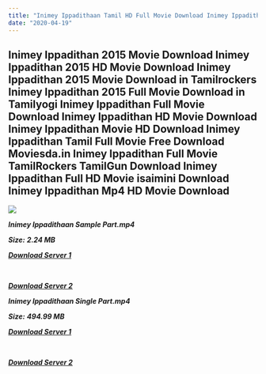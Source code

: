 ```yaml
---
title: "Inimey Ippadithaan Tamil HD Full Movie Download Inimey Ippadithaan Tamil HD Movie Download"
date: "2020-04-19"
---
```


## Inimey Ippadithan 2015 Movie Download Inimey Ippadithan 2015 HD Movie Download Inimey Ippadithan 2015 Movie Download in Tamilrockers Inimey Ippadithan 2015 Full Movie Download in Tamilyogi Inimey Ippadithan Full Movie Download Inimey Ippadithan HD Movie Download Inimey Ippadithan Movie HD Download Inimey Ippadithan Tamil Full Movie Free Download Moviesda.in Inimey Ippadithan Full Movie TamilRockers TamilGun Download Inimey Ippadithan Full HD Movie isaimini Download Inimey Ippadithan Mp4 HD Movie Download

![](https://images.moviebuff.com/f37056b9-53eb-4fd3-850a-c10cee3da1f8?w=1000)

**_Inimey Ippadithaan Sample Part.mp4_**

**_Size:_**  **_2.24 MB_**

**_[Download Server 1](http://p1.wetransfer.vip/files/Tamil{300377c8a1a3ba2999b4bbe3381b1ea1a812b0b70d21946c68d529294a5c2999}20Movies/Tamil{300377c8a1a3ba2999b4bbe3381b1ea1a812b0b70d21946c68d529294a5c2999}20Recent{300377c8a1a3ba2999b4bbe3381b1ea1a812b0b70d21946c68d529294a5c2999}20Movies/Inimey{300377c8a1a3ba2999b4bbe3381b1ea1a812b0b70d21946c68d529294a5c2999}20Ippadithan{300377c8a1a3ba2999b4bbe3381b1ea1a812b0b70d21946c68d529294a5c2999}20(2015)/Inimey{300377c8a1a3ba2999b4bbe3381b1ea1a812b0b70d21946c68d529294a5c2999}20Ippadithan/Inimey{300377c8a1a3ba2999b4bbe3381b1ea1a812b0b70d21946c68d529294a5c2999}20Ippadithan{300377c8a1a3ba2999b4bbe3381b1ea1a812b0b70d21946c68d529294a5c2999}20(2015){300377c8a1a3ba2999b4bbe3381b1ea1a812b0b70d21946c68d529294a5c2999}20Sample{300377c8a1a3ba2999b4bbe3381b1ea1a812b0b70d21946c68d529294a5c2999}20(640x360).mp4)_**

**_[  
](http://p1.wetransfer.vip/files/Tamil{300377c8a1a3ba2999b4bbe3381b1ea1a812b0b70d21946c68d529294a5c2999}20Movies/Tamil{300377c8a1a3ba2999b4bbe3381b1ea1a812b0b70d21946c68d529294a5c2999}20Recent{300377c8a1a3ba2999b4bbe3381b1ea1a812b0b70d21946c68d529294a5c2999}20Movies/Inimey{300377c8a1a3ba2999b4bbe3381b1ea1a812b0b70d21946c68d529294a5c2999}20Ippadithan{300377c8a1a3ba2999b4bbe3381b1ea1a812b0b70d21946c68d529294a5c2999}20(2015)/Inimey{300377c8a1a3ba2999b4bbe3381b1ea1a812b0b70d21946c68d529294a5c2999}20Ippadithan/Inimey{300377c8a1a3ba2999b4bbe3381b1ea1a812b0b70d21946c68d529294a5c2999}20Ippadithan{300377c8a1a3ba2999b4bbe3381b1ea1a812b0b70d21946c68d529294a5c2999}20(2015){300377c8a1a3ba2999b4bbe3381b1ea1a812b0b70d21946c68d529294a5c2999}20Sample{300377c8a1a3ba2999b4bbe3381b1ea1a812b0b70d21946c68d529294a5c2999}20(640x360).mp4)_**

**_[Download Server 2](http://p1.wetransfer.vip/files/Tamil{300377c8a1a3ba2999b4bbe3381b1ea1a812b0b70d21946c68d529294a5c2999}20Movies/Tamil{300377c8a1a3ba2999b4bbe3381b1ea1a812b0b70d21946c68d529294a5c2999}20Recent{300377c8a1a3ba2999b4bbe3381b1ea1a812b0b70d21946c68d529294a5c2999}20Movies/Inimey{300377c8a1a3ba2999b4bbe3381b1ea1a812b0b70d21946c68d529294a5c2999}20Ippadithan{300377c8a1a3ba2999b4bbe3381b1ea1a812b0b70d21946c68d529294a5c2999}20(2015)/Inimey{300377c8a1a3ba2999b4bbe3381b1ea1a812b0b70d21946c68d529294a5c2999}20Ippadithan/Inimey{300377c8a1a3ba2999b4bbe3381b1ea1a812b0b70d21946c68d529294a5c2999}20Ippadithan{300377c8a1a3ba2999b4bbe3381b1ea1a812b0b70d21946c68d529294a5c2999}20(2015){300377c8a1a3ba2999b4bbe3381b1ea1a812b0b70d21946c68d529294a5c2999}20Sample{300377c8a1a3ba2999b4bbe3381b1ea1a812b0b70d21946c68d529294a5c2999}20(640x360).mp4)_**

**_Inimey Ippadithaan Single Part.mp4_**

**_Size:_** **_494.99 MB_**

**_[Download Server 1](http://p1.wetransfer.vip/files/Tamil{300377c8a1a3ba2999b4bbe3381b1ea1a812b0b70d21946c68d529294a5c2999}20Movies/Tamil{300377c8a1a3ba2999b4bbe3381b1ea1a812b0b70d21946c68d529294a5c2999}20Recent{300377c8a1a3ba2999b4bbe3381b1ea1a812b0b70d21946c68d529294a5c2999}20Movies/Inimey{300377c8a1a3ba2999b4bbe3381b1ea1a812b0b70d21946c68d529294a5c2999}20Ippadithan{300377c8a1a3ba2999b4bbe3381b1ea1a812b0b70d21946c68d529294a5c2999}20(2015)/Inimey{300377c8a1a3ba2999b4bbe3381b1ea1a812b0b70d21946c68d529294a5c2999}20Ippadithan/Inimey{300377c8a1a3ba2999b4bbe3381b1ea1a812b0b70d21946c68d529294a5c2999}20Ippadithan{300377c8a1a3ba2999b4bbe3381b1ea1a812b0b70d21946c68d529294a5c2999}20(2015){300377c8a1a3ba2999b4bbe3381b1ea1a812b0b70d21946c68d529294a5c2999}20Single{300377c8a1a3ba2999b4bbe3381b1ea1a812b0b70d21946c68d529294a5c2999}20Part{300377c8a1a3ba2999b4bbe3381b1ea1a812b0b70d21946c68d529294a5c2999}20(640x360).mp4)_**

**_[  
](http://p1.wetransfer.vip/files/Tamil{300377c8a1a3ba2999b4bbe3381b1ea1a812b0b70d21946c68d529294a5c2999}20Movies/Tamil{300377c8a1a3ba2999b4bbe3381b1ea1a812b0b70d21946c68d529294a5c2999}20Recent{300377c8a1a3ba2999b4bbe3381b1ea1a812b0b70d21946c68d529294a5c2999}20Movies/Inimey{300377c8a1a3ba2999b4bbe3381b1ea1a812b0b70d21946c68d529294a5c2999}20Ippadithan{300377c8a1a3ba2999b4bbe3381b1ea1a812b0b70d21946c68d529294a5c2999}20(2015)/Inimey{300377c8a1a3ba2999b4bbe3381b1ea1a812b0b70d21946c68d529294a5c2999}20Ippadithan/Inimey{300377c8a1a3ba2999b4bbe3381b1ea1a812b0b70d21946c68d529294a5c2999}20Ippadithan{300377c8a1a3ba2999b4bbe3381b1ea1a812b0b70d21946c68d529294a5c2999}20(2015){300377c8a1a3ba2999b4bbe3381b1ea1a812b0b70d21946c68d529294a5c2999}20Single{300377c8a1a3ba2999b4bbe3381b1ea1a812b0b70d21946c68d529294a5c2999}20Part{300377c8a1a3ba2999b4bbe3381b1ea1a812b0b70d21946c68d529294a5c2999}20(640x360).mp4)_**

**_[Download Server 2](http://p1.wetransfer.vip/files/Tamil{300377c8a1a3ba2999b4bbe3381b1ea1a812b0b70d21946c68d529294a5c2999}20Movies/Tamil{300377c8a1a3ba2999b4bbe3381b1ea1a812b0b70d21946c68d529294a5c2999}20Recent{300377c8a1a3ba2999b4bbe3381b1ea1a812b0b70d21946c68d529294a5c2999}20Movies/Inimey{300377c8a1a3ba2999b4bbe3381b1ea1a812b0b70d21946c68d529294a5c2999}20Ippadithan{300377c8a1a3ba2999b4bbe3381b1ea1a812b0b70d21946c68d529294a5c2999}20(2015)/Inimey{300377c8a1a3ba2999b4bbe3381b1ea1a812b0b70d21946c68d529294a5c2999}20Ippadithan/Inimey{300377c8a1a3ba2999b4bbe3381b1ea1a812b0b70d21946c68d529294a5c2999}20Ippadithan{300377c8a1a3ba2999b4bbe3381b1ea1a812b0b70d21946c68d529294a5c2999}20(2015){300377c8a1a3ba2999b4bbe3381b1ea1a812b0b70d21946c68d529294a5c2999}20Single{300377c8a1a3ba2999b4bbe3381b1ea1a812b0b70d21946c68d529294a5c2999}20Part{300377c8a1a3ba2999b4bbe3381b1ea1a812b0b70d21946c68d529294a5c2999}20(640x360).mp4)_**

